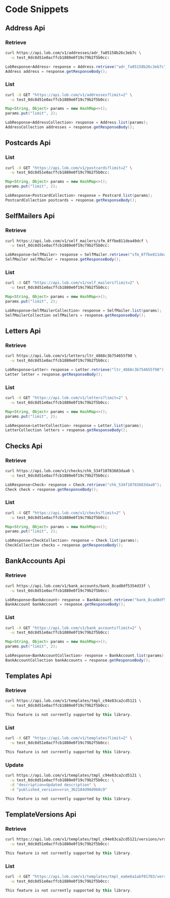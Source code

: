 # Code Snippets

## Address Api

### Retrieve
```bash
curl https://api.lob.com/v1/addresses/adr_fa85158b26c3eb7c \
  -u test_0dc8d51e0acffcb1880e0f19c79b2f5b0cc:
```

```java
LobResponse<Address> response = Address.retrieve("adr_fa85158b26c3eb7c");
Address address = response.getResponseBody();
```



### List
```bash
curl -X GET "https://api.lob.com/v1/addresses?limit=2" \
  -u test_0dc8d51e0acffcb1880e0f19c79b2f5b0cc:
```

```java
Map<String, Object> params = new HashMap<>();
params.put("limit", 2);

LobResponse<AddressCollection> response = Address.list(params);
AddressCollection addresses = response.getResponseBody();
```

## Postcards Api

### List
```bash
curl -X GET "https://api.lob.com/v1/postcards?limit=2" \
  -u test_0dc8d51e0acffcb1880e0f19c79b2f5b0cc:
```

```java
Map<String, Object> params = new HashMap<>();
params.put("limit", 2);

LobResponse<PostcardCollection> response = Postcard.list(params);
PostcardCollection postcards = response.getResponseBody();
```

## SelfMailers Api

### Retrieve
```bash
curl https://api.lob.com/v1/self_mailers/sfm_8ffbe811dea49dcf \
  -u test_0dc8d51e0acffcb1880e0f19c79b2f5b0cc:
```

```java
LobResponse<SelfMailer> response = SelfMailer.retrieve("sfm_8ffbe811dea49dcf");
SelfMailer selfMailer = response.getResponseBody();
```



### List
```bash
curl -X GET "https://api.lob.com/v1/self_mailers?limit=2" \
  -u test_0dc8d51e0acffcb1880e0f19c79b2f5b0cc:
```

```java
Map<String, Object> params = new HashMap<>();
params.put("limit", 2);

LobResponse<SelfMailerCollection> response = SelfMailer.list(params);
SelfMailerCollection selfMailers = response.getResponseBody();
```

## Letters Api

### Retrieve
```bash
curl https://api.lob.com/v1/letters/ltr_4868c3b754655f90 \
  -u test_0dc8d51e0acffcb1880e0f19c79b2f5b0cc:
```

```java
LobResponse<Letter> response = Letter.retrieve("ltr_4868c3b754655f90");
Letter letter = response.getResponseBody();
```



### List
```bash
curl -X GET "https://api.lob.com/v1/letters?limit=2" \
  -u test_0dc8d51e0acffcb1880e0f19c79b2f5b0cc:
```

```java
Map<String, Object> params = new HashMap<>();
params.put("limit", 2);

LobResponse<LetterCollection> response = Letter.list(params);
LetterCollection letters = response.getResponseBody();
```

## Checks Api

### Retrieve
```bash
curl https://api.lob.com/v1/checks/chk_534f10783683daa0 \
  -u test_0dc8d51e0acffcb1880e0f19c79b2f5b0cc:
```

```java
LobResponse<Check> response = Check.retrieve("chk_534f10783683daa0");
Check check = response.getResponseBody();
```



### List
```bash
curl -X GET "https://api.lob.com/v1/checks?limit=2" \
  -u test_0dc8d51e0acffcb1880e0f19c79b2f5b0cc:
```

```java
Map<String, Object> params = new HashMap<>();
params.put("limit", 2);

LobResponse<CheckCollection> response = Check.list(params);
CheckCollection checks = response.getResponseBody();
```

## BankAccounts Api

### Retrieve
```bash
curl https://api.lob.com/v1/bank_accounts/bank_8cad8df5354d33f \
  -u test_0dc8d51e0acffcb1880e0f19c79b2f5b0cc:
```

```java
LobResponse<BankAccount> response = BankAccount.retrieve("bank_8cad8df5354d33f");
BankAccount bankAccount = response.getResponseBody();
```



### List
```bash
curl -X GET "https://api.lob.com/v1/bank_accounts?limit=2" \
  -u test_0dc8d51e0acffcb1880e0f19c79b2f5b0cc:
```

```java
Map<String, Object> params = new HashMap<>();
params.put("limit", 2);

LobResponse<BankAccountCollection> response = BankAccount.list(params);
BankAccountCollection bankAccounts = response.getResponseBody();
```

## Templates Api

### Retrieve
```bash
curl https://api.lob.com/v1/templates/tmpl_c94e83ca2cd5121 \
  -u test_0dc8d51e0acffcb1880e0f19c79b2f5b0cc:
```

```java
This feature is not currently supported by this library.
```



### List
```bash
curl -X GET "https://api.lob.com/v1/templates?limit=2" \
  -u test_0dc8d51e0acffcb1880e0f19c79b2f5b0cc:
```

```java
This feature is not currently supported by this library.
```



### Update
```bash
curl https://api.lob.com/v1/templates/tmpl_c94e83ca2cd5121 \
  -u test_0dc8d51e0acffcb1880e0f19c79b2f5b0cc: \
  -d "description=Updated description" \
  -d "published_version=vrsn_362184d96d9b0c9"
```

```java
This feature is not currently supported by this library.
```

## TemplateVersions Api

### Retrieve
```bash
curl https://api.lob.com/v1/templates/tmpl_c94e83ca2cd5121/versions/vrsn_534e339882d2282 \
  -u test_0dc8d51e0acffcb1880e0f19c79b2f5b0cc:
```

```java
This feature is not currently supported by this library.
```



### List
```bash
curl -X GET "https://api.lob.com/v1/templates/tmpl_ea6e6a1abf01703/versions?limit=2" \
  -u test_0dc8d51e0acffcb1880e0f19c79b2f5b0cc:
```

```java
This feature is not currently supported by this library.
```
